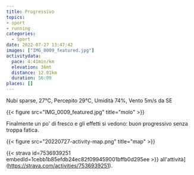 ```yaml
---
title: Progressivo
topics:
- sport
- running
categories:
  - Sport
date: 2022-07-27 13:47:42
images: ["IMG_0009_featured.jpg"]
activitydata:
  pace: 4:41min/km
  elevation: 36mt
  distance: 12.01km
  duration: 56:09
places: []
---
```


Nubi sparse, 27°C, Percepito 29°C, Umidità 74%, Vento 5m/s da SE

{{< figure src="IMG_0009_featured.jpg" title="molo" >}}

<!--more-->

Finalmente un po' di fresco e gli effetti si vedono: buon progressivo senza troppa fatica.


{{< figure src="20220727-activity-map.png" title="map" >}}


{{< strava id=7536939251 embedId=1cebb1b85efdb24ec82f099459001bffb0d295ee >}} all'attività](https://strava.com/activities/7536939251).
